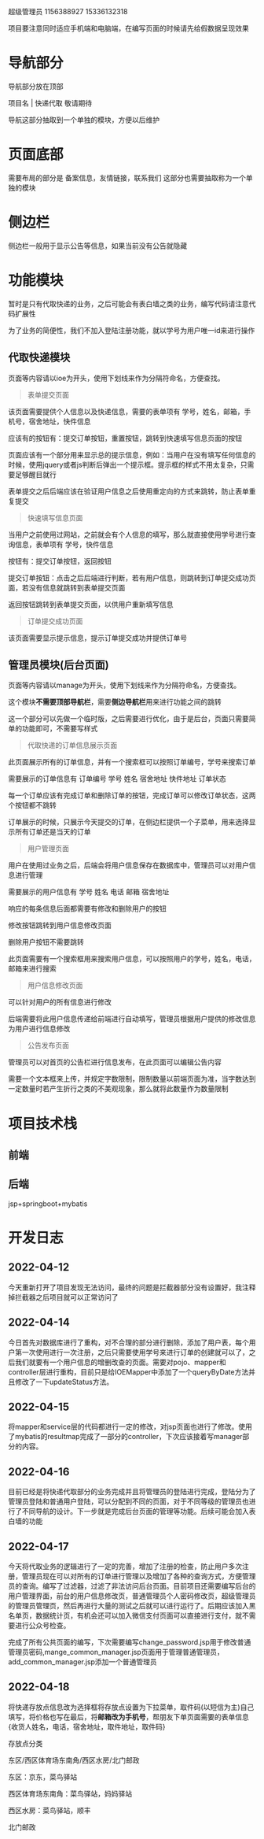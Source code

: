 超级管理员 1156388927   15336132318

项目要注意同时适应手机端和电脑端，在编写页面的时候请先给假数据呈现效果

# 导航部分

导航部分放在顶部

项目名 | 快递代取 敬请期待

导航这部分抽取到一个单独的模块，方便以后维护

# 页面底部

需要布局的部分是 备案信息，友情链接，联系我们  这部分也需要抽取称为一个单独的模块

# 侧边栏

侧边栏一般用于显示公告等信息，如果当前没有公告就隐藏

# 功能模块

暂时是只有代取快递的业务，之后可能会有表白墙之类的业务，编写代码请注意代码扩展性

为了业务的简便性，我们不加入登陆注册功能，就以学号为用户唯一id来进行操作

## 代取快递模块

页面等内容请以ioe为开头，使用下划线来作为分隔符命名，方便查找。

> 表单提交页面

该页面需要提供个人信息以及快递信息，需要的表单项有  学号，姓名，邮箱，手机号，宿舍地址，快件信息

应该有的按钮有：提交订单按钮，重置按钮，跳转到快速填写信息页面的按钮

页面应该有一个部分用来显示总的提示信息，例如：当用户在没有填写任何信息的时候，使用jquery或者js判断后弹出一个提示框。提示框的样式不用太复杂，只需要足够醒目就行

表单提交之后后端应该在验证用户信息之后使用重定向的方式来跳转，防止表单重复提交

>快速填写信息页面

当用户之前使用过网站，之前就会有个人信息的填写，那么就直接使用学号进行查询信息，表单项有 学号，快件信息

按钮有：提交订单按钮，返回按钮

提交订单按钮：点击之后后端进行判断，若有用户信息，则跳转到订单提交成功页面，若没有信息就跳转到表单提交页面

返回按钮跳转到表单提交页面，以供用户重新填写信息

> 订单提交成功页面

该页面需要显示提示信息，提示订单提交成功并提供订单号

## 管理员模块(后台页面)

页面等内容请以manage为开头，使用下划线来作为分隔符命名，方便查找。

这个模块**不需要顶部导航栏**，需要**侧边导航栏**用来进行功能之间的跳转

这一个部分可以先做一个临时版，之后需要进行优化，由于是后台，页面只需要简单的功能即可，不需要写样式

> 代取快递的订单信息展示页面

此页面展示所有的订单信息，并有一个搜索框可以按照订单编号，学号来搜索订单

需要展示的订单信息有  订单编号  学号  姓名  宿舍地址  快件地址  订单状态

每一个订单应该有完成订单和删除订单的按钮，完成订单可以修改订单状态，这两个按钮都不跳转

订单展示的时候，只展示今天提交的订单，在侧边栏提供一个子菜单，用来选择显示所有订单还是当天的订单

> 用户管理页面

用户在使用过业务之后，后端会将用户信息保存在数据库中，管理员可以对用户信息进行管理

需要展示的用户信息有   学号  姓名  电话  邮箱  宿舍地址

响应的每条信息后面都需要有修改和删除用户的按钮

修改按钮跳转到用户信息修改页面

删除用户按钮不需要跳转

此页面需要有一个搜索框用来搜索用户信息，可以按照用户的学号，姓名，电话，邮箱来进行搜索

>用户信息修改页面

可以针对用户的所有信息进行修改

后端需要将此用户信息传递给前端进行自动填写，管理员根据用户提供的修改信息为用户进行信息修改

> 公告发布页面

管理员可以对首页的公告栏进行信息发布，在此页面可以编辑公告内容

需要一个文本框来上传，并规定字数限制，限制数量以前端页面为准，当字数达到一定数量时若产生折行之类的不美观现象，那么就将此数量作为数量限制

# 项目技术栈

## 前端



## 后端

jsp+springboot+mybatis

# 开发日志

## 2022-04-12

今天重新打开了项目发现无法访问，最终的问题是拦截器部分没有设置好，我注释掉拦截器之后项目就可以正常访问了

## 2022-04-14

今日首先对数据库进行了重构，对不合理的部分进行删除，添加了用户表，每个用户第一次使用进行一次注册，之后只需要使用学号来进行订单的创建就可以了，之后我们就要有一个用户信息的增删改查的页面。需要对pojo、mapper和controller层进行重构，目前只是给IOEMapper中添加了一个queryByDate方法并且修改了一下updateStatus方法。

## 2022-04-15

将mapper和service层的代码都进行一定的修改，对jsp页面也进行了修改。使用了mybatis的resultmap完成了一部分的controller，下次应该接着写manager部分的内容。

## 2022-04-16

目前已经是将快递代取部分的业务完成并且将管理员的登陆进行完成，登陆分为了管理员登陆和普通用户登陆，可以分配到不同的页面，对于不同等级的管理员也进行了不同导航的设计。下一步就是完成后台页面的管理等功能。后续可能会加入表白墙的功能

## 2022-04-17

今天将代取业务的逻辑进行了一定的完善，增加了注册的检查，防止用户多次注册，管理员现在可以对所有的订单进行管理以及增加了各种的查询方式，方便管理员的查询。编写了过滤器，过滤了非法访问后台页面。目前项目还需要编写后台的用户管理界面，前台的用户信息修改页，普通管理员个人密码修改页，超级管理员的管理员管理页，然后再进行大量的测试之后就可以进行运行了。后期应该加入黑名单页，数据统计页，有机会还可以加入微信支付页面可以直接进行支付，就不需要进行公众号检查。

完成了所有公共页面的编写，下次需要编写change_password.jsp用于修改普通管理员密码,mange_common_manager.jsp页面用于管理普通管理员，add_common_manager.jsp添加一个普通管理员

## 2022-04-18

将快递存放点信息改为选择框将存放点设置为下拉菜单，取件码(以短信为主)自己填写，将价格也写在最后，将**邮箱改为手机号**，帮朋友下单页面需要的表单信息{收货人姓名，电话，宿舍地址，取件地址，取件码}

存放点分类

东区/西区体育场东南角/西区水房/北门邮政

东区：京东，菜鸟驿站

西区体育场东南角：菜鸟驿站，妈妈驿站

西区水房：菜鸟驿站，顺丰

北门邮政





